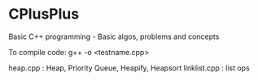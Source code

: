 # CPlusPlus
Basic C++ programming - Basic algos, problems and concepts

To compile code:
g++ -o <testname> <testname.cpp>

heap.cpp     : Heap, Priority Queue, Heapify, Heapsort
linklist.cpp : list ops
